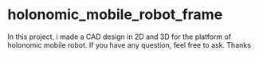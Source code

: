# holonomic_mobile_robot_frame
In this project, i made a CAD design in 2D and 3D for the platform of holonomic mobile robot. If you have any question, feel free to ask. Thanks
